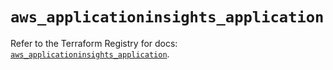 # `aws_applicationinsights_application`

Refer to the Terraform Registry for docs: [`aws_applicationinsights_application`](https://registry.terraform.io/providers/hashicorp/aws/6.9.0/docs/resources/applicationinsights_application).
